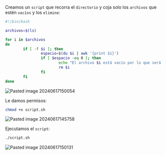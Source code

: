 Creamos un ``script`` que recorra el ``directorio`` y coja solo los ``archivos`` que estén ``vacíos`` y los ``elimine``:

```Bash
#!/bin/bash

archivos=$(ls)

for i in $archivos
do
        if [ -f $i ]; then
                espacio=$(du $i | awk '{print $1}')
                if [ $espacio -eq 0 ]; then
                        echo "El archivo $i está vacío por lo que será eliminado"
                        rm $i
                fi
        fi
done
```

![Pasted image 20240617150054](https://github.com/user-attachments/assets/6bbacba0-e9a9-471e-9e0c-f739dfdbe52b)

Le damos permisos:

```Bash
chmod +x script.sh
```

![Pasted image 20240617145758](https://github.com/user-attachments/assets/a8bef9c7-edd9-415d-a04a-4846b39351b6)

Ejecutamos el ``script``:

```Bash
./script.sh
```

![Pasted image 20240617150131](https://github.com/user-attachments/assets/b2f5ff16-62f1-49fc-af9b-75142b4da7c6)
